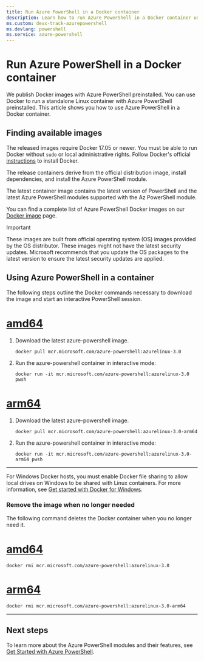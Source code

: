 ```yaml
---
title: Run Azure PowerShell in a Docker container
description: Learn how to run Azure PowerShell in a Docker container using official Microsoft images. Quickly set up and manage Azure resources in an isolated environment.
ms.custom: devx-track-azurepowershell
ms.devlang: powershell
ms.service: azure-powershell
---
```


# Run Azure PowerShell in a Docker container

We publish Docker images with Azure PowerShell preinstalled. You can use Docker to run a standalone
Linux container with Azure PowerShell preinstalled. This article shows you how to use Azure
PowerShell in a Docker container.

## Finding available images

The released images require Docker 17.05 or newer. You must be able to run Docker without `sudo` or
local administrative rights. Follow Docker's official [instructions][install] to install Docker.

The release containers derive from the official distribution image, install dependencies, and
install the Azure PowerShell module.

The latest container image contains the latest version of PowerShell and the latest Azure PowerShell
modules supported with the Az PowerShell module.

You can find a complete list of Azure PowerShell Docker images on our [Docker image][az-image] page.

> [!IMPORTANT]
> These images are built from official operating system (OS) images provided by the OS distributor.
> These images might not have the latest security updates. Microsoft recommends that you update the
> OS packages to the latest version to ensure the latest security updates are applied.

## Using Azure PowerShell in a container

The following steps outline the Docker commands necessary to download the image and start an
interactive PowerShell session.

# [amd64](#tab/amd64)

1. Download the latest azure-powershell image.

   ```console
   docker pull mcr.microsoft.com/azure-powershell:azurelinux-3.0
   ```

1. Run the azure-powershell container in interactive mode:

   ```console
   docker run -it mcr.microsoft.com/azure-powershell:azurelinux-3.0 pwsh
   ```

# [arm64](#tab/arm64)

1. Download the latest azure-powershell image.

   ```console
   docker pull mcr.microsoft.com/azure-powershell:azurelinux-3.0-arm64
   ```

1. Run the azure-powershell container in interactive mode:

   ```console
   docker run -it mcr.microsoft.com/azure-powershell:azurelinux-3.0-arm64 pwsh
   ```

---

For Windows Docker hosts, you must enable Docker file sharing to allow local drives on Windows to be
shared with Linux containers. For more information, see
[Get started with Docker for Windows][file-sharing].

### Remove the image when no longer needed

The following command deletes the Docker container when you no longer need it.

# [amd64](#tab/amd64)

```console
docker rmi mcr.microsoft.com/azure-powershell:azurelinux-3.0
```

# [arm64](#tab/arm64)

```console
docker rmi mcr.microsoft.com/azure-powershell:azurelinux-3.0-arm64
```

---

## Next steps

To learn more about the Azure PowerShell modules and their features, see
[Get Started with Azure PowerShell](get-started-azureps.md).

<!-- link references -->

[install]: https://docs.docker.com/engine/installation/
[az-image]: https://aka.ms/azps-docker-images
[file-sharing]: https://docs.docker.com/docker-for-windows/#file-sharing
